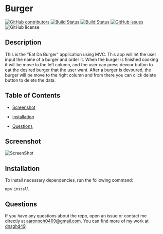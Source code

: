 # Burger
  [![GitHub contributors](https://img.shields.io/github/contributors/dnsghd49/dbsqldb.svg)](https://GitHub.com/dnsghd49/dbsqldb/graphs/contributors/)
  [![Build Status](https://img.shields.io/github/forks/dnsghd49/dbsqldb.svg)](https://github.com/dnsghd49/dbsqldb/network/)
  [![Build Status](https://img.shields.io/github/stars/dnsghd49/dbsqldb.svg)](https://github.com/dnsghd49/dbsqldb/)
  [![GitHub issues](https://img.shields.io/github/issues/dnsghd49/dbsqldb.svg)](https://GitHub.com/dnsghd49/dbsqldb/issues/)
  ![GitHub license](https://img.shields.io/badge/license-MIT-blue.svg)


## Description

This is the "Eat Da Burger" application using MVC. This app will let the user input the name of a burger and order it. When the burger is finished cooking it will be move to the left column, and the user can press devour button to eat the desired burger that the user want. After a burger is devoured, the burger will be move to the right column and from there you can click delete button to delete the data.

## Table of Contents 

* [Screenshot](#screenshot)

* [Installation](#installation)

* [Questions](#questions)

## Screenshot

![ScreenShot](https://raw.github.com/dnsghd49/dbsqldb/main/public/assets/img/screenshot.PNG)

## Installation

To install necessary dependencies, run the following command:

```
npm install
```

## Questions

If you have any questions about the repo, open an issue or contact me directly at aaronnoh0409@gmail.com. You can find more of my work at [dnsghd49](https://github.com/dnsghd49/).
